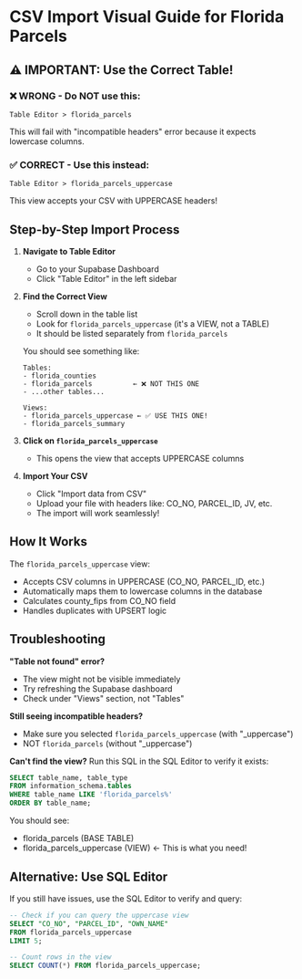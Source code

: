 # CSV Import Visual Guide for Florida Parcels

## ⚠️ IMPORTANT: Use the Correct Table!

### ❌ WRONG - Do NOT use this:
```
Table Editor > florida_parcels
```
This will fail with "incompatible headers" error because it expects lowercase columns.

### ✅ CORRECT - Use this instead:
```
Table Editor > florida_parcels_uppercase
```
This view accepts your CSV with UPPERCASE headers!

## Step-by-Step Import Process

1. **Navigate to Table Editor**
   - Go to your Supabase Dashboard
   - Click "Table Editor" in the left sidebar

2. **Find the Correct View**
   - Scroll down in the table list
   - Look for `florida_parcels_uppercase` (it's a VIEW, not a TABLE)
   - It should be listed separately from `florida_parcels`
   
   You should see something like:
   ```
   Tables:
   - florida_counties
   - florida_parcels          ← ❌ NOT THIS ONE
   - ...other tables...
   
   Views:
   - florida_parcels_uppercase ← ✅ USE THIS ONE!
   - florida_parcels_summary
   ```

3. **Click on `florida_parcels_uppercase`**
   - This opens the view that accepts UPPERCASE columns

4. **Import Your CSV**
   - Click "Import data from CSV"
   - Upload your file with headers like: CO_NO, PARCEL_ID, JV, etc.
   - The import will work seamlessly!

## How It Works

The `florida_parcels_uppercase` view:
- Accepts CSV columns in UPPERCASE (CO_NO, PARCEL_ID, etc.)
- Automatically maps them to lowercase columns in the database
- Calculates county_fips from CO_NO field
- Handles duplicates with UPSERT logic

## Troubleshooting

**"Table not found" error?**
- The view might not be visible immediately
- Try refreshing the Supabase dashboard
- Check under "Views" section, not "Tables"

**Still seeing incompatible headers?**
- Make sure you selected `florida_parcels_uppercase` (with "_uppercase")
- NOT `florida_parcels` (without "_uppercase")

**Can't find the view?**
Run this SQL in the SQL Editor to verify it exists:
```sql
SELECT table_name, table_type 
FROM information_schema.tables 
WHERE table_name LIKE 'florida_parcels%'
ORDER BY table_name;
```

You should see:
- florida_parcels (BASE TABLE)
- florida_parcels_uppercase (VIEW) ← This is what you need!

## Alternative: Use SQL Editor

If you still have issues, use the SQL Editor to verify and query:

```sql
-- Check if you can query the uppercase view
SELECT "CO_NO", "PARCEL_ID", "OWN_NAME" 
FROM florida_parcels_uppercase 
LIMIT 5;

-- Count rows in the view
SELECT COUNT(*) FROM florida_parcels_uppercase;
```